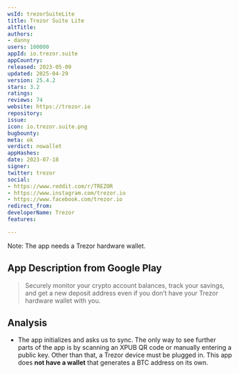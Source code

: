 ```yaml
---
wsId: trezorSuiteLite
title: Trezor Suite Lite
altTitle: 
authors:
- danny
users: 100000
appId: io.trezor.suite
appCountry: 
released: 2023-05-09
updated: 2025-04-29
version: 25.4.2
stars: 3.2
ratings: 
reviews: 74
website: https://trezor.io
repository: 
issue: 
icon: io.trezor.suite.png
bugbounty: 
meta: ok
verdict: nowallet
appHashes: 
date: 2023-07-18
signer: 
twitter: trezor
social:
- https://www.reddit.com/r/TREZOR
- https://www.instagram.com/trezor.io
- https://www.facebook.com/trezor.io
redirect_from: 
developerName: Trezor
features: 

---
```


Note: The app needs a Trezor hardware wallet.

## App Description from Google Play

> Securely monitor your crypto account balances, track your savings, and get a new deposit address even if you don’t have your Trezor hardware wallet with you.

## Analysis

- The app initializes and asks us to sync. The only way to see further parts of the app is by scanning an XPUB QR code or manually entering a public key. Other than that, a Trezor device must be plugged in. This app does **not have a wallet** that generates a BTC address on its own.
